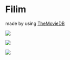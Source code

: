 # Filim

made by using [TheMovieDB](https://developers.themoviedb.org/)

![](https://i.hizliresim.com/a48bdgo.png)

![](https://i.hizliresim.com/h81rcbw.png)


![](https://i.hizliresim.com/hzxn0e6.png)
